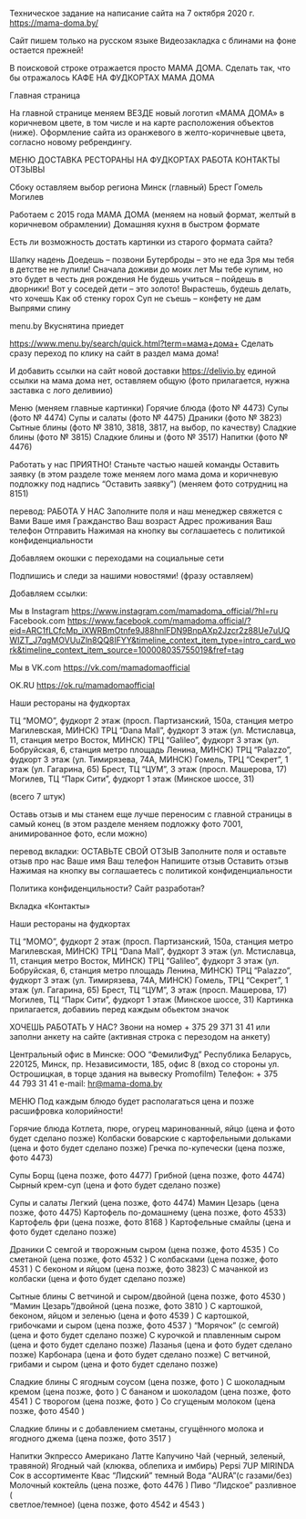 Техническое задание на написание сайта на 7 октября 2020 г.
https://mama-doma.by/

Сайт пишем только на русском языке
Видеозакладка с блинами на фоне остается прежней!

В поисковой строке отражается просто МАМА ДОМА.
Сделать так, что бы отражалось КАФЕ НА ФУДКОРТАХ МАМА ДОМА

Главная страница

На главной странице меняем ВЕЗДЕ новый логотип «МАМА ДОМА» в коричневом цвете, в том числе и на карте расположения объектов (ниже). Оформление сайта из оранжевого в желто-коричневые цвета, согласно новому ребрендингу.

МЕНЮ
ДОСТАВКА
РЕСТОРАНЫ НА ФУДКОРТАХ
РАБОТА
КОНТАКТЫ
ОТЗЫВЫ

Сбоку оставляем выбор региона
Минск (главный)
Брест
Гомель
Могилев

Работаем с 2015 года
МАМА ДОМА (меняем на новый формат, желтый в коричневом обрамлении)
Домашняя кухня в быстром формате

Есть ли возможность достать картинки из старого формата сайта?

Шапку надень
Доедешь – позвони
Бутерброды – это не еда
Зря мы тебя в детстве не лупили!
Сначала доживи до моих лет
Мы тебе купим, но это будет в честь дня рождения
Не будешь учиться – пойдешь в дворники!
Вот у соседей дети – это золото!
Вырастешь, будешь делать, что хочешь
Как об стенку горох
Суп не съешь – конфету не дам
Выпрями спину

menu.by
Вкуснятина приедет

https://www.menu.by/search/quick.html?term=мама+дома+
Сделать сразу переход по клику на сайт в раздел мама дома!

И добавить ссылки на сайт новой доставки https://delivio.by
единой ссылки на мама дома нет, оставляем общую
(фото прилагается, нужна заставка с лого деливиио)

Меню (меняем главные картинки)
Горячие блюда (фото № 4473)
Супы (фото № 4474)
Супы и салаты (фото № 4475)
Драники (фото № 3823)
Сытные блины (фото № 3810, 3818, 3817, на выбор, по качеству)
Сладкие блины (фото № 3815)
Сладкие блины и (фото № 3517)
Напитки (фото № 4476)

Работать у нас ПРИЯТНО!
Станьте частью нашей команды
Оставить заявку (в этом разделе тоже меняем лого мама дома и коричневую подложку под надпись “Оставить заявку”)
(меняем фото сотрудниц на 8151)

перевод:
РАБОТА У НАС
Заполните поля и наш менеджер свяжется с Вами
Ваше имя
Гражданство
Ваш возраст
Адрес проживания
Ваш телефон
Отправить
Нажимая на кнопку вы соглашаетесь с политикой конфиденциальности

Добавляем окошки с переходами на социальные сети

Подпишись и следи за нашими новостями!
(фразу оставляем)

Добавляем ссылки:

Мы в Instagram
https://www.instagram.com/mamadoma_official/?hl=ru
Facebook.com
https://www.facebook.com/mamadoma.official/?eid=ARC1fLCfcMp_iXWRBmOtnfe9J88hnlFDN9BnpAXp2Jzcr2z88Ue7uUQWIZT_J7qgMOVUuZln8QQ8IFYY&timeline_context_item_type=intro_card_work&timeline_context_item_source=100008035755019&fref=tag

Мы в VK.com
https://vk.com/mamadomaofficial

OK.RU
https://ok.ru/mamadomaofficial

Наши рестораны на фудкортах

ТЦ “МОМО”, фудкорт 2 этаж (просп. Партизанский, 150а, станция метро Магилевская, МИНСК)
ТРЦ “Dana Mall”, фудкорт 3 этаж (ул. Мстиславца, 11, станция метро Восток, МИНСК)
ТРЦ “Galileo”, фудкорт 3 этаж (ул. Бобруйская, 6, станция метро площадь Ленина, МИНСК)
ТРЦ “Palazzo”, фудкорт 3 этаж (ул. Тимирязева, 74А, МИНСК)
Гомель, ТРЦ “Секрет”, 1 этаж (ул. Гагарина, 65)
Брест, ТЦ “ЦУМ”, 3 этаж (просп. Машерова, 17)
Могилев, ТЦ “Парк Сити”, фудкорт 1 этаж (Минское шоссе, 31)

(всего 7 штук)

Оставь отзыв и мы станем еще лучше
переносим с главной страницы в самый конец
(в этом разделе меняем подложку фото 7001, анимированное фото, если можно)

перевод вкладки:
ОСТАВЬТЕ СВОЙ ОТЗЫВ
Заполните поля и оставьте отзыв про нас
Ваше имя
Ваш телефон
Напишите отзыв
Оставить отзыв
Нажимая на кнопку вы соглашаетесь с политикой конфиденциальности

Политика конфиденцильности?
Сайт разработан?

Вкладка «Контакты»

Наши рестораны на фудкортах

ТЦ “МОМО”, фудкорт 2 этаж (просп. Партизанский, 150а, станция метро Магилевская, МИНСК)
ТРЦ “Dana Mall”, фудкорт 3 этаж (ул. Мстиславца, 11, станция метро Восток, МИНСК)
ТРЦ “Galileo”, фудкорт 3 этаж (ул. Бобруйская, 6, станция метро площадь Ленина, МИНСК)
ТРЦ “Palazzo”, фудкорт 3 этаж (ул. Тимирязева, 74А, МИНСК)
Гомель, ТРЦ “Секрет”, 1 этаж (ул. Гагарина, 65)
Брест, ТЦ “ЦУМ”, 3 этаж (просп. Машерова, 17)
Могилев, ТЦ “Парк Сити”, фудкорт 1 этаж (Минское шоссе, 31)
Картинка прилагается, добавииь перед каждым обьектом значок

ХОЧЕШЬ РАБОТАТЬ У НАС? Звони на номер + 375 29 371 31 41
или заполни анкету на сайте (активная строка с перезодом на анкету)

Центральный офис в Минске:
ООО “ФемилиФуд”
Республика Беларусь, 220125, Минск, пр. Независимости, 185, офис 8
(вход со стороны ул. Острошицкая, в торце здания на вывеску Promofilm)
Телефон: + 375 44 793 31 41
e-mail: hr@mama-doma.by

МЕНЮ
Под каждым блюдо будет располагаться цена и позже расшифровка колорийности!

Горячие блюда
Котлета, пюре, огурец маринованный, яйцо (цена и фото будет сделано позже)
Колбаски боварские с картофельными дольками (цена и фото будет сделано позже)
Гречка по-купечески (цена позже, фото 4473)

Супы
Борщ (цена позже, фото 4477)
Грибной (цена позже, фото 4474)
Сырный крем-суп (цена и фото будет сделано позже)

Супы и салаты
Легкий (цена позже, фото 4474)
Мамин Цезарь (цена позже, фото 4475)
Картофель по-домашнему (цена позже, фото 4533)
Картофель фри (цена позже, фото 8168 )
Картофельные смайлы (цена и фото будет сделано позже)

Драники
С семгой и творожным сыром (цена позже, фото 4535 )
Со сметаной (цена позже, фото 4532 )
С колбасками (цена позже, фото 4531 )
С беконом и яйцом (цена позже, фото 3823)
С мачанкой из колбаски (цена и фото будет сделано позже)

Сытные блины
С ветчиной и сыром/двойной (цена позже, фото 4530 )
“Мамин Цезарь”/двойной (цена позже, фото 3810 )
С картошкой, беконом, яйцом и зеленью (цена и фото 4539 )
С картошкой, грибочками и сыром (цена позже, фото 4537 )
“Морячок” (с семгой) (цена и фото будет сделано позже)
С курочкой и плавленным сыром (цена и фото будет сделано позже)
Лазанья (цена и фото будет сделано позже)
Карбонара (цена и фото будет сделано позже)
С ветчиной, грибами и сыром (цена и фото будет сделано позже)

Сладкие блины
С ягодным соусом (цена позже, фото )
С шоколадным кремом (цена позже, фото )
С бананом и шоколадом (цена позже, фото 4541 )
С творогом (цена позже, фото )
Со сгущеным молоком (цена позже, фото 4540 )

Сладкие блины и
с добавлением сметаны, сгущённого молока и ягодного джема (цена позже, фото 3517 )

Напитки
Экпрессо
Американо
Латте
Капучино
Чай (черный, зеленый, травяной)
Ягодный чай (клюква, облепиха и имбирь)
Pepsi
7UP
MIRINDA
Сок в ассортименте
Квас “Лидский” темный
Вода “AURA”(с газами/без)
Молочный коктейль (цена позже, фото 4476 )
Пиво “Лидское” разливное (<br/>светлое/темное) (цена позже, фото 4542 и 4543 )
